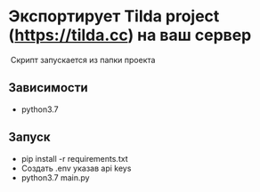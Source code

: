 # Экспортирует Tilda project (https://tilda.cc) на ваш сервер
  Скрипт запускается из папки проекта
## Зависимости
* python3.7
 
## Запуск
* pip install -r requirements.txt
* Создать .env указав api keys
* python3.7 main.py
 
